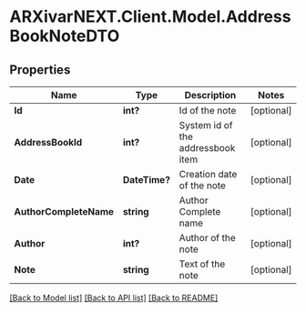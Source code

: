 # ARXivarNEXT.Client.Model.AddressBookNoteDTO
## Properties

Name | Type | Description | Notes
------------ | ------------- | ------------- | -------------
**Id** | **int?** | Id of the note | [optional] 
**AddressBookId** | **int?** | System id of the addressbook item | [optional] 
**Date** | **DateTime?** | Creation date of the note | [optional] 
**AuthorCompleteName** | **string** | Author Complete name | [optional] 
**Author** | **int?** | Author of the note | [optional] 
**Note** | **string** | Text of the note | [optional] 

[[Back to Model list]](../README.md#documentation-for-models) [[Back to API list]](../README.md#documentation-for-api-endpoints) [[Back to README]](../README.md)

